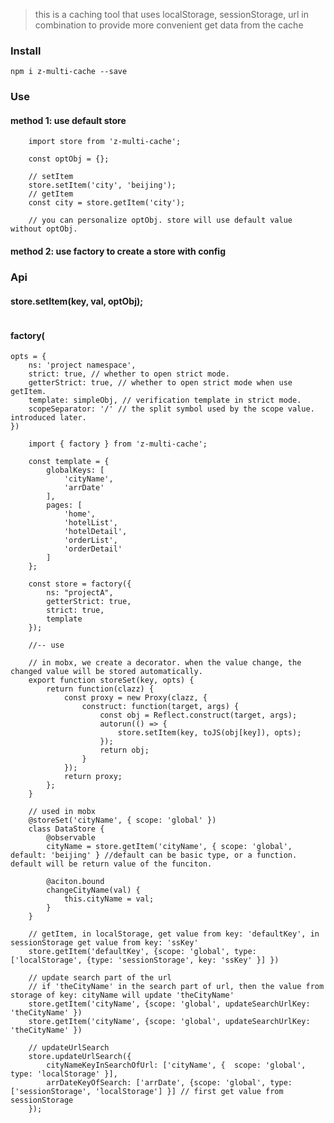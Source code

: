 > this is a caching tool that uses localStorage, sessionStorage, url in combination to provide more convenient get data from the cache

### Install
`npm i z-multi-cache --save`

### Use
#### method 1: use default store
```
    import store from 'z-multi-cache';

    const optObj = {};

    // setItem
    store.setItem('city', 'beijing');
    // getItem
    const city = store.getItem('city');

    // you can personalize optObj. store will use default value without optObj.
```

#### method 2: use factory to create a store with config

### Api

#### store.setItem(key, val, optObj);

```
```

#### factory(
    opts = {
        ns: 'project namespace',
        strict: true, // whether to open strict mode.
        getterStrict: true, // whether to open strict mode when use getItem.
        template: simpleObj, // verification template in strict mode.
        scopeSeparator: '/' // the split symbol used by the scope value. introduced later.
    })
> 
```
    import { factory } from 'z-multi-cache';

    const template = {
        globalKeys: [
            'cityName',
            'arrDate'
        ],
        pages: [
            'home',
            'hotelList',
            'hotelDetail',
            'orderList',
            'orderDetail'
        ]
    };

    const store = factory({
        ns: "projectA",
        getterStrict: true,
        strict: true,
        template
    });

    //-- use
    
    // in mobx, we create a decorator. when the value change, the changed value will be stored automatically.
    export function storeSet(key, opts) {
        return function(clazz) {
            const proxy = new Proxy(clazz, {
                construct: function(target, args) {
                    const obj = Reflect.construct(target, args);
                    autorun(() => {
                        store.setItem(key, toJS(obj[key]), opts);
                    });
                    return obj;
                }
            });
            return proxy;
        };
    }

    // used in mobx
    @storeSet('cityName', { scope: 'global' })
    class DataStore {
        @observable
        cityName = store.getItem('cityName', { scope: 'global', default: 'beijing' } //default can be basic type, or a function. default will be return value of the funciton.

        @aciton.bound
        changeCityName(val) {
            this.cityName = val;
        }
    }

    // getItem, in localStorage, get value from key: 'defaultKey', in sessionStorage get value from key: 'ssKey'
    store.getItem('defaultKey', {scope: 'global', type: ['localStorage', {type: 'sessionStorage', key: 'ssKey' }] })

    // update search part of the url
    // if 'theCityName' in the search part of url, then the value from storage of key: cityName will update 'theCityName'
    store.getItem('cityName', {scope: 'global', updateSearchUrlKey: 'theCityName' })
    store.getItem('cityName', {scope: 'global', updateSearchUrlKey: 'theCityName' })

    // updateUrlSearch
    store.updateUrlSearch({
        cityNameKeyInSearchOfUrl: ['cityName', {  scope: 'global', type: 'localStorage' }],
        arrDateKeyOfSearch: ['arrDate', {scope: 'global', type: ['sessionStorage', 'localStorage'] }] // first get value from sessionStorage
    });

```